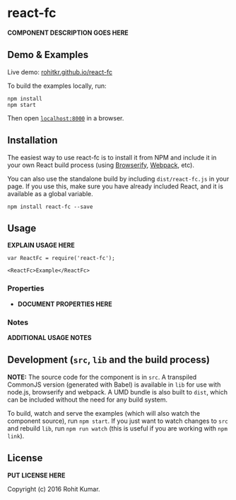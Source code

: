 # react-fc

__COMPONENT DESCRIPTION GOES HERE__


## Demo & Examples

Live demo: [rohitkr.github.io/react-fc](http://rohitkr.github.io/react-fc/)

To build the examples locally, run:

```
npm install
npm start
```

Then open [`localhost:8000`](http://localhost:8000) in a browser.


## Installation

The easiest way to use react-fc is to install it from NPM and include it in your own React build process (using [Browserify](http://browserify.org), [Webpack](http://webpack.github.io/), etc).

You can also use the standalone build by including `dist/react-fc.js` in your page. If you use this, make sure you have already included React, and it is available as a global variable.

```
npm install react-fc --save
```


## Usage

__EXPLAIN USAGE HERE__

```
var ReactFc = require('react-fc');

<ReactFc>Example</ReactFc>
```

### Properties

* __DOCUMENT PROPERTIES HERE__

### Notes

__ADDITIONAL USAGE NOTES__


## Development (`src`, `lib` and the build process)

**NOTE:** The source code for the component is in `src`. A transpiled CommonJS version (generated with Babel) is available in `lib` for use with node.js, browserify and webpack. A UMD bundle is also built to `dist`, which can be included without the need for any build system.

To build, watch and serve the examples (which will also watch the component source), run `npm start`. If you just want to watch changes to `src` and rebuild `lib`, run `npm run watch` (this is useful if you are working with `npm link`).

## License

__PUT LICENSE HERE__

Copyright (c) 2016 Rohit Kumar.

